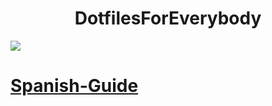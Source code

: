 <h1 align="center">DotfilesForEverybody</h1>
  
  <img src="https://i.imgur.com/AImpdAj.png">

# [Spanish-Guide](https://github.com/P4NAD3ROXIS/DotfilesForEverybody/tree/main/Guide/Spanish-Version)
